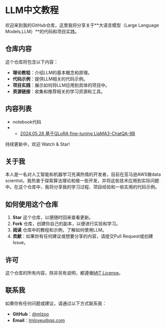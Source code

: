 # LLM中文教程

欢迎来到我的GitHub仓库，这里我将分享关于**大语言模型（Large Language Models,LLM）**的代码和项目实践。

## 仓库内容

这个仓库将包含以下内容：

- **理论教程**：介绍LLM的基本概念和原理。
- **代码示例**：提供LLM相关的代码示例。
- **项目实践**：展示如何将LLM应用到具体的项目中。
- **资源链接**：收集和推荐相关的学习资源和工具。

## 内容列表

- notebook代码
- - [2024.05.28 基于QLoRA fine-tuning LlaMA3-ChatQA-8B](notebooks/01-fine-tuning/01-llama3-ChatQA-8B-fine-tuning-QLoRA.ipynb)

持续更新中，欢迎 Watch & Star!

## 关于我

本人是一名对人工智能和机器学习充满热情的开发者，目前在亚马逊AWS做data scientist。我热衷于探索算法理论和做一些开发，并将这些技术应用到实际问题中。在这个仓库中，我将分享我的学习过程、项目经验和一些实用的代码示例。


## 如何使用这个仓库

1. **Star** 这个仓库，以便随时回来查看更新。
2. **Fork** 仓库，创建你自己的副本，以便进行实验和学习。
3. **阅读** 仓库中的教程和示例，了解如何使用LLM。
4. **贡献**：如果你有任何建议或想要分享的内容，请提交Pull Request或创建Issue。

## 许可

这个仓库的所有内容，除非另有说明，都遵循[MIT License](LICENSE)。

## 联系我

如果你有任何问题或建议，请通过以下方式联系我：

- **GitHub**：[@mlzoo](https://github.com/mlzoo)
- **Email**：lmloveu@qq.com